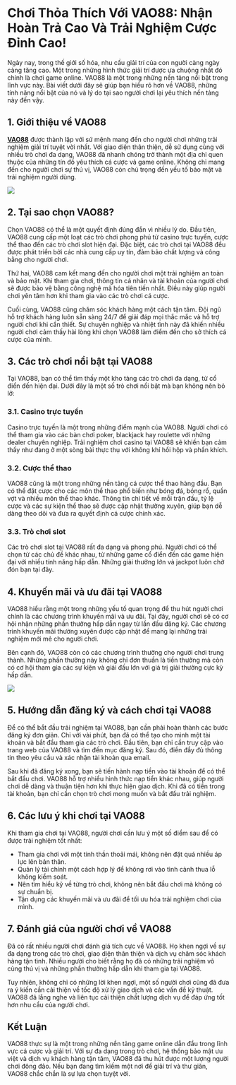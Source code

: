 <h1>Chơi Thỏa Thích Với VAO88: Nhận Hoàn Trả Cao Và Trải Nghiệm Cược Đỉnh Cao!</h1><p>Ngày nay, trong thế giới số hóa, nhu cầu giải trí của con người càng ngày càng tăng cao. Một trong những hình thức giải trí được ưa chuộng nhất đó chính là chơi game online. VAO88 là một trong những nền tảng nổi bật trong lĩnh vực này. Bài viết dưới đây sẽ giúp bạn hiểu rõ hơn về VAO88, những tính năng nổi bật của nó và lý do tại sao người chơi lại yêu thích nền tảng này đến vậy.</p></header>
<section><h2>1. Giới thiệu về VAO88</h2><p><strong><a href="https://vao88.online/">VAO88</a></strong> được thành lập với sứ mệnh mang đến cho người chơi những trải nghiệm giải trí tuyệt vời nhất. Với giao diện thân thiện, dễ sử dụng cùng với nhiều trò chơi đa dạng, VAO88 đã nhanh chóng trở thành một địa chỉ quen thuộc của những tín đồ yêu thích cá cược và game online. Không chỉ mang đến cho người chơi sự thú vị, VAO88 còn chú trọng đến yếu tố bảo mật và trải nghiệm người dùng.</p></section>
<img src="https://vao88.com/asset/images/vao88-logo.svg">
<section><h2>2. Tại sao chọn VAO88?</h2><p>Chọn VAO88 có thể là một quyết định đúng đắn vì nhiều lý do. Đầu tiên, VAO88 cung cấp một loạt các trò chơi phong phú từ casino trực tuyến, cược thể thao đến các trò chơi slot hiện đại. Đặc biệt, các trò chơi tại VAO88 đều được phát triển bởi các nhà cung cấp uy tín, đảm bảo chất lượng và công bằng cho người chơi.</p><p>Thứ hai, VAO88 cam kết mang đến cho người chơi một trải nghiệm an toàn và bảo mật. Khi tham gia chơi, thông tin cá nhân và tài khoản của người chơi sẽ được bảo vệ bằng công nghệ mã hóa tiên tiến nhất. Điều này giúp người chơi yên tâm hơn khi tham gia vào các trò chơi cá cược.</p><p>Cuối cùng, VAO88 cũng chăm sóc khách hàng một cách tận tâm. Đội ngũ hỗ trợ khách hàng luôn sẵn sàng 24/7 để giải đáp mọi thắc mắc và hỗ trợ người chơi khi cần thiết. Sự chuyên nghiệp và nhiệt tình này đã khiến nhiều người chơi cảm thấy hài lòng khi chọn VAO88 làm điểm đến cho sở thích cá cược của mình.</p></section>
<section><h2>3. Các trò chơi nổi bật tại VAO88</h2><p>Tại VAO88, bạn có thể tìm thấy một kho tàng các trò chơi đa dạng, từ cổ điển đến hiện đại. Dưới đây là một số trò chơi nổi bật mà bạn không nên bỏ lỡ:</p><h3>3.1. Casino trực tuyến</h3><p>Casino trực tuyến là một trong những điểm mạnh của VAO88. Người chơi có thể tham gia vào các bàn chơi poker, blackjack hay roulette với những dealer chuyên nghiệp. Trải nghiệm chơi casino tại VAO88 sẽ khiến bạn cảm thấy như đang ở một sòng bài thực thụ với không khí hồi hộp và phấn khích.</p><h3>3.2. Cược thể thao</h3><p>VAO88 cũng là một trong những nền tảng cá cược thể thao hàng đầu. Bạn có thể đặt cược cho các môn thể thao phổ biến như bóng đá, bóng rổ, quần vợt và nhiều môn thể thao khác. Thông tin chi tiết về mỗi trận đấu, tỷ lệ cược và các sự kiện thể thao sẽ được cập nhật thường xuyên, giúp bạn dễ dàng theo dõi và đưa ra quyết định cá cược chính xác.</p><h3>3.3. Trò chơi slot</h3><p>Các trò chơi slot tại VAO88 rất đa dạng và phong phú. Người chơi có thể chọn từ các chủ đề khác nhau, từ những game cổ điển đến các game hiện đại với nhiều tính năng hấp dẫn. Những giải thưởng lớn và jackpot luôn chờ đón bạn tại đây.</p></section>
<section><h2>4. Khuyến mãi và ưu đãi tại VAO88</h2><p>VAO88 hiểu rằng một trong những yếu tố quan trọng để thu hút người chơi chính là các chương trình khuyến mãi và ưu đãi. Tại đây, người chơi sẽ có cơ hội nhận những phần thưởng hấp dẫn ngay từ lần đầu đăng ký. Các chương trình khuyến mãi thường xuyên được cập nhật để mang lại những trải nghiệm mới mẻ cho người chơi.</p><p>Bên cạnh đó, VAO88 còn có các chương trình thưởng cho người chơi trung thành. Những phần thưởng này không chỉ đơn thuần là tiền thưởng mà còn có cơ hội tham gia các sự kiện và giải đấu lớn với giá trị giải thưởng cực kỳ hấp dẫn.</p></section>
<img src="https://drive.google.com/file/d/1IVJZJKrM6C0wK8lVSR4f5Vq_iR6CrETY/view?usp=drive_link">
<section><h2>5. Hướng dẫn đăng ký và cách chơi tại VAO88</h2><p>Để có thể bắt đầu trải nghiệm tại VAO88, bạn cần phải hoàn thành các bước đăng ký đơn giản. Chỉ với vài phút, bạn đã có thể tạo cho mình một tài khoản và bắt đầu tham gia các trò chơi. Đầu tiên, bạn chỉ cần truy cập vào trang web của VAO88 và tìm đến mục đăng ký. Sau đó, điền đầy đủ thông tin theo yêu cầu và xác nhận tài khoản qua email.</p><p>Sau khi đã đăng ký xong, bạn sẽ tiến hành nạp tiền vào tài khoản để có thể bắt đầu chơi. VAO88 hỗ trợ nhiều hình thức nạp tiền khác nhau, giúp người chơi dễ dàng và thuận tiện hơn khi thực hiện giao dịch. Khi đã có tiền trong tài khoản, bạn chỉ cần chọn trò chơi mong muốn và bắt đầu trải nghiệm.</p></section>
<section><h2>6. Các lưu ý khi chơi tại VAO88</h2><p>Khi tham gia chơi tại VAO88, người chơi cần lưu ý một số điểm sau để có được trải nghiệm tốt nhất:</p><ul><li>Tham gia chơi với một tinh thần thoải mái, không nên đặt quá nhiều áp lực lên bản thân.</li><li>Quản lý tài chính một cách hợp lý để không rơi vào tình cảnh thua lỗ không kiểm soát.</li><li>Nên tìm hiểu kỹ về từng trò chơi, không nên bắt đầu chơi mà không có sự chuẩn bị.</li><li>Tận dụng các khuyến mãi và ưu đãi để tối ưu hóa trải nghiệm chơi của mình.</li></ul></section>
<section><h2>7. Đánh giá của người chơi về VAO88</h2><p>Đã có rất nhiều người chơi đánh giá tích cực về VAO88. Họ khen ngợi về sự đa dạng trong các trò chơi, giao diện thân thiện và dịch vụ chăm sóc khách hàng tận tình. Nhiều người cho biết rằng họ đã có những trải nghiệm vô cùng thú vị và những phần thưởng hấp dẫn khi tham gia tại VAO88.</p><p>Tuy nhiên, không chỉ có những lời khen ngợi, một số người chơi cũng đã đưa ra ý kiến cần cải thiện về tốc độ xử lý giao dịch và các vấn đề kỹ thuật. VAO88 đã lắng nghe và liên tục cải thiện chất lượng dịch vụ để đáp ứng tốt hơn nhu cầu của người chơi.</p></section>
<footer><h2>Kết Luận</h2><p>VAO88 thực sự là một trong những nền tảng game online dẫn đầu trong lĩnh vực cá cược và giải trí. Với sự đa dạng trong trò chơi, hệ thống bảo mật ưu việt và dịch vụ khách hàng tận tâm, VAO88 đã thu hút được một lượng người chơi đông đảo. Nếu bạn đang tìm kiếm một nơi để giải trí và thư giãn, VAO88 chắc chắn là sự lựa chọn tuyệt vời.</p>
